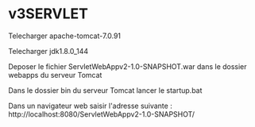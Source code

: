 # v3SERVLET

Telecharger apache-tomcat-7.0.91

Telecharger jdk1.8.0_144

Deposer le fichier ServletWebAppv2-1.0-SNAPSHOT.war dans le dossier webapps du serveur Tomcat

Dans le dossier bin du serveur Tomcat lancer le startup.bat

Dans un navigateur web saisir l'adresse suivante : http://localhost:8080/ServletWebAppv2-1.0-SNAPSHOT/
